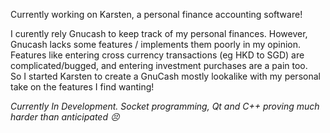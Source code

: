 Currently working on Karsten, a personal finance accounting software!  

I curently rely Gnucash to keep track of my personal finances. However, Gnucash lacks some features / implements them poorly in my opinion.  
Features like entering cross currency transactions (eg HKD to SGD) are complicated/bugged, and entering investment purchases are a pain too.  
So I started Karsten to create a GnuCash mostly lookalike with my personal take on the features I find wanting!  

*Currently In Development. Socket programming, Qt and C++ proving much harder than anticipated :persevere:*
